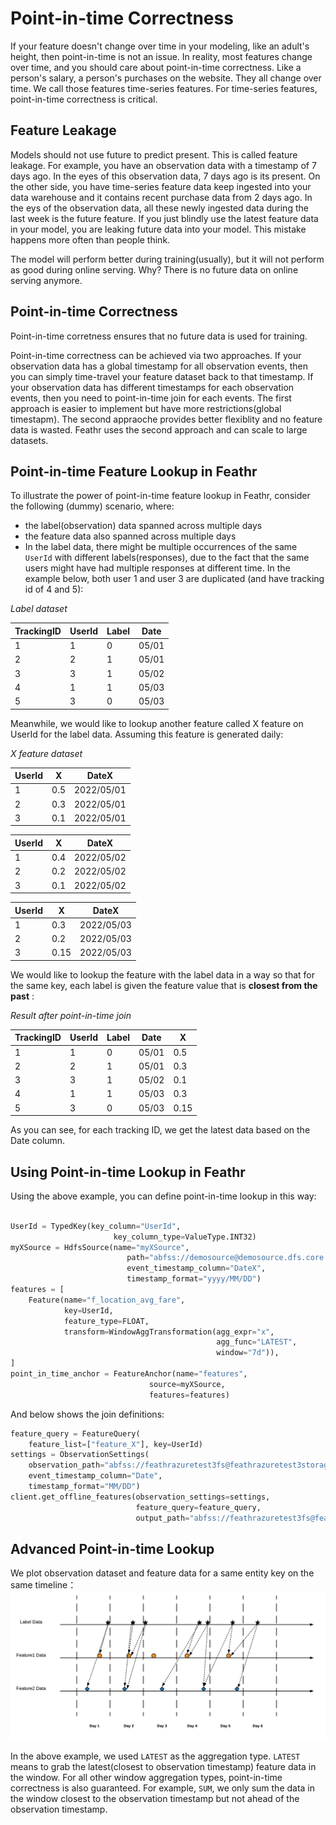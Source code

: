# Point-in-time Correctness
If your feature doesn't change over time in your modeling, like an adult's height, then point-in-time is not an issue. In reality, most features change over time, and you should care about point-in-time correctness. Like a person's salary, a person's purchases on the website. They all change over time. We call those features time-series features. For time-series features, point-in-time correctness is critical.

## Feature Leakage
Models should not use future to predict present. This is called feature leakage. For example, you have an observation data with a timestamp of 7 days ago. In the eyes of this observation data, 7 days ago is its present. On the other side, you have time-series feature data keep ingested into your data warehouse and it contains recent purchase data from 2 days ago. In the eys of the observation data, all these newly ingested data during the last week is the future feature. If you just blindly use the latest feature data in your model, you are leaking future data into your model. This mistake happens more often than people think.

The model will perform better during training(usually), but it will not perform as good during online serving. Why? There is no future data on online serving anymore.

## Point-in-time Correctness
Point-in-time corretness ensures that no future data is used for training.

Point-in-time correctness can be achieved via two approaches. If your observation data has a global timestamp for all observation events, then you can simply time-travel your feature dataset back to that timestamp. If your observation data has different timestamps for each observation events, then you need to point-in-time join for each events. The first approach is easier to implement but have more restrictions(global timestapm). The second appraoche provides better flexiblity and no feature data is wasted. Feathr uses the second approach and can scale to large datasets.

## Point-in-time Feature Lookup in Feathr
To illustrate the power of point-in-time feature lookup in Feathr, consider the following (dummy) scenario, where:

- the label(observation) data spanned across multiple days
- the feature data also spanned across multiple days
- In the label data, there might be multiple occurrences of the same `UserId` with different labels(responses), due to the fact that the same users might have had multiple responses at different time. In the example below, both user 1 and user 3 are duplicated (and have tracking id of 4 and 5):

_Label dataset_

| TrackingID | UserId | Label | Date  |
| ---------- | ------ | ----- | ----- |
| 1          | 1      | 0     | 05/01 |
| 2          | 2      | 1     | 05/01 |
| 3          | 3      | 1     | 05/02 |
| 4          | 1      | 1     | 05/03 |
| 5          | 3      | 0     | 05/03 |

Meanwhile, we would like to lookup another feature called X feature on UserId for the label data. Assuming this feature is generated daily:

_X feature dataset_

| UserId | X | DateX  |
| ------ | ---------------------- | ----- |
| 1      | 0.5                    | 2022/05/01 |
| 2      | 0.3                    | 2022/05/01 |
| 3      | 0.1                    | 2022/05/01 |

| UserId | X | DateX  |
| ------ | ---------------------- | ----- |
| 1      | 0.4                    | 2022/05/02 |
| 2      | 0.2                    | 2022/05/02 |
| 3      | 0.1                    | 2022/05/02 |

| UserId | X | DateX  |
| ------ | ---------------------- | ----- |
| 1      | 0.3                    | 2022/05/03 |
| 2      | 0.2                    | 2022/05/03 |
| 3      | 0.15                   | 2022/05/03 |

We would like to lookup the feature with the label data in a way so that for the same key, each label is given the feature value that is **closest from the past** :

_Result after point-in-time join_

| TrackingID | UserId | Label | Date  | X |
| ---------- | ------ | ----- | ----- | ---------------------- |
| 1          | 1      | 0     | 05/01 | 0.5                    |
| 2          | 2      | 1     | 05/01 | 0.3                    |
| 3          | 3      | 1     | 05/02 | 0.1                    |
| 4          | 1      | 1     | 05/03 | 0.3                    |
| 5          | 3      | 0     | 05/03 | 0.15                   |

As you can see, for each tracking ID, we get the latest data based on the Date column.

## Using Point-in-time Lookup in Feathr
Using the above example, you can define point-in-time lookup in this way:

```python

UserId = TypedKey(key_column="UserId",
                       key_column_type=ValueType.INT32)
myXSource = HdfsSource(name="myXSource",
                          path="abfss://demosource@demosource.dfs.core.windows.net/demosource.parquet",
                          event_timestamp_column="DateX",
                          timestamp_format="yyyy/MM/DD")
features = [
    Feature(name="f_location_avg_fare",
            key=UserId,
            feature_type=FLOAT,
            transform=WindowAggTransformation(agg_expr="x",
                                              agg_func="LATEST",
                                              window="7d")),
]
point_in_time_anchor = FeatureAnchor(name="features",
                               source=myXSource,
                               features=features)
```

And below shows the join definitions:


```python
feature_query = FeatureQuery(
    feature_list=["feature_X"], key=UserId)
settings = ObservationSettings(
    observation_path="abfss://feathrazuretest3fs@feathrazuretest3storage.dfs.core.windows.net/demo_data/green_tripdata_2020-04.csv",
    event_timestamp_column="Date",
    timestamp_format="MM/DD")
client.get_offline_features(observation_settings=settings,
                            feature_query=feature_query,
                            output_path="abfss://feathrazuretest3fs@feathrazuretest3storage.dfs.core.windows.net/demo_data/output.avro")
```

## Advanced Point-in-time Lookup
We plot observation dataset and feature data for a same entity key on the same timeline：
![point-in-time-join](../images/point-in-time-join.png)

In the above example, we used `LATEST` as the aggregation type. `LATEST` means to grab the latest(closest to observation timestamp) feature data in the window. For all other window aggregation types, point-in-time correctness is also guaranteed. For example, `SUM`, we only sum the data in the window closest to the observation timestamp but not ahead of the observation timestamp.


